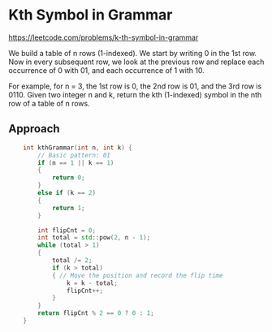 # Kth Symbol in Grammar

https://leetcode.com/problems/k-th-symbol-in-grammar

We build a table of n rows (1-indexed). We start by writing 0 in the 1st row. Now in every subsequent row, we look at the previous row and replace each occurrence of 0 with 01, and each occurrence of 1 with 10.

For example, for n = 3, the 1st row is 0, the 2nd row is 01, and the 3rd row is 0110.
Given two integer n and k, return the kth (1-indexed) symbol in the nth row of a table of n rows.

## Approach 

``` C++
    int kthGrammar(int n, int k) {
        // Basic pattern: 01
        if (n == 1 || k == 1)
        {
            return 0;
        }
        else if (k == 2)
        {
            return 1;
        }

        int flipCnt = 0;
        int total = std::pow(2, n - 1);
        while (total > 1)
        {
            total /= 2;
            if (k > total)
            { // Move the position and record the flip time
                k = k - total;
                flipCnt++;
            }
        }
        return flipCnt % 2 == 0 ? 0 : 1;       
    }
```